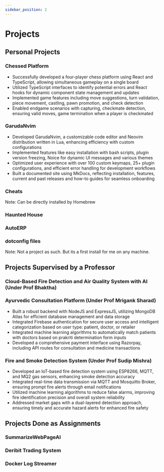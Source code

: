 ```yaml
---
sidebar_position: 2
---
```


# Projects

## Personal Projects

### Chessed Platform
- Successfully developed a four-player chess platform using React and TypeScript, allowing simultaneous gameplay on a single board
- Utilized TypeScript interfaces to identify potential errors and React hooks for dynamic component state management and updates
- Implemented game features including move suggestions, turn validation, piece movement, castling, pawn promotion, and check detection
- Enabled endgame scenarios with capturing, checkmate detection, ensuring valid moves, game termination when a player is checkmated

### GarudaNvim
- Developed GarudaNvim, a customizable code editor and Neovim distribution written in Lua, enhancing efficiency with custom configurations
- Implemented features like easy installation with bash scripts, plugin version freezing, Noice for dynamic UI messages and various themes
- Optimized user experience with over 100 custom keymaps, 25+ plugin configurations, and efficient error handling for development workflows
- Built a documented site using MkDocs, reflecting installation, features, current and past releases and how-to guides for seamless onboarding

### Cheats
Note: Can be directly installed by Homebrew

### Haunted House

### AutoERP

### dotconfig files
Note: Not a project as such. But its a first install for me on any machine.

## Projects Supervised by a Professor

### Cloud-Based Fire Detection and Air Quality System with AI (Under Prof Bhaktha)

### Ayurvedic Consultation Platform (Under Prof Mrigank Sharad)
- Built a robust backend with NodeJS and ExpressJS, utilizing MongoDB Atlas for efficient database management and data storage
- Integrated Firebase authentication for secure user access and intelligent categorization based on user type: patient, doctor, or retailer
- Integrated machine learning algorithms to automatically match patients with doctors based on prakriti determination form inputs
- Developed a comprehensive payment interface using Razorpay, including API routes for consultation and medicine transactions

### Fire and Smoke Detection System (Under Prof Sudip Mishra)
- Developed an IoT-based fire detection system using ESP8266, MQTT, and MQ2 gas sensors, enhancing smoke detection accuracy
- Integrated real-time data transmission via MQTT and Mosquitto Broker, ensuring prompt fire alerts through email notifications
- Utilized machine learning algorithms to reduce false alarms, improving fire identification precision and overall system reliability
- Addressed market gaps with a dual-layered detection approach, ensuring timely and accurate hazard alerts for enhanced fire safety

## Projects Done as Assignments

### SummarizeWebPageAI

### Deribit Trading System

### Docker Log Streamer
